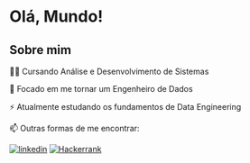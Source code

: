 
# Olá, Mundo!

## Sobre mim

👩‍💻 Cursando Análise e Desenvolvimento de Sistemas

🧠 Focado em me tornar um Engenheiro de Dados

⚡️ Atualmente estudando os fundamentos de Data Engineering

📫 Outras formas de me encontrar:
    
[![linkedin](https://img.shields.io/badge/linkedin-0A66C2?style=for-the-badge&logo=linkedin&logoColor=white)](https://www.linkedin.com/in/daviguarisa)
[![Hackerrank](https://img.shields.io/badge/-Hackerrank-2EC866?style=for-the-badge&logo=HackerRank&logoColor=white)](https://www.hackerrank.com/profile/guarisadavi)
